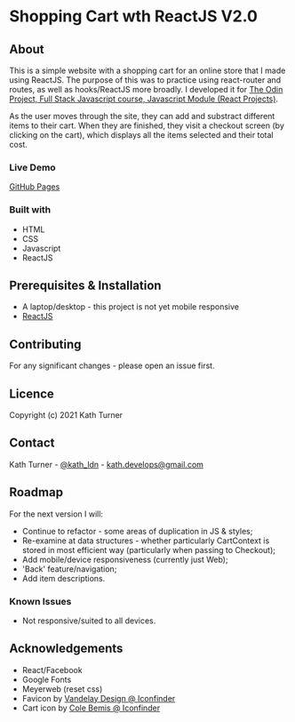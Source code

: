 # Shopping Cart wth ReactJS V2.0

## About

This is a simple website with a shopping cart for an online store that I made using ReactJS. The purpose of this was to practice using react-router and routes, as well as hooks/ReactJS more broadly. I developed it for [The Odin Project, Full Stack Javascript course, Javascript Module (React Projects)](https://www.theodinproject.com/paths/full-stack-javascript/courses/javascript/lessons/shopping-cart).

As the user moves through the site, they can add and substract different items to their cart. When they are finished, they visit a checkout screen (by clicking on the cart), which displays all the items selected and their total cost.

### Live Demo

[GitHub Pages](https://kath-ldn.github.io/shopping-cart/)

### Built with

* HTML
* CSS
* Javascript
* ReactJS

## Prerequisites & Installation

* A laptop/desktop - this project is not yet mobile responsive
* [ReactJS](https://reactjs.org/docs/getting-started.html)

## Contributing

For any significant changes - please open an issue first.

## Licence

Copyright (c) 2021 Kath Turner

## Contact

Kath Turner - [@kath_ldn](https://twitter.com/home) - kath.develops@gmail.com

## Roadmap

For the next version I will:
* Continue to refactor - some areas of duplication in JS & styles;
* Re-examine at data structures - whether particularly CartContext is stored in most efficient way (particularly when passing to Checkout);
* Add mobile/device responsiveness (currently just Web);
* 'Back' feature/navigation;
* Add item descriptions.

### Known Issues

* Not responsive/suited to all devices.

## Acknowledgements

* React/Facebook
* Google Fonts
* Meyerweb (reset css)
* Favicon by [Vandelay Design @ Iconfinder](https://www.iconfinder.com/iconsets/flat-line-valentine-1)
* Cart icon by [Cole Bemis @ Iconfinder](https://www.iconfinder.com/colebemis)